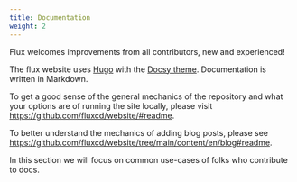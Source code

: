 ```yaml
---
title: Documentation
weight: 2
---
```


Flux welcomes improvements from all contributors, new and experienced!

The flux website uses [Hugo](https://gohugo.io/) with the [Docsy theme](https://www.docsy.dev/).
Documentation is written in Markdown.

To get a good sense of the general mechanics of the repository and what your options are of running the site locally, please visit <https://github.com/fluxcd/website/#readme>.

To better understand the mechanics of adding blog posts, please see <https://github.com/fluxcd/website/tree/main/content/en/blog#readme>.

In this section we will focus on common use-cases of folks who contribute to docs.
